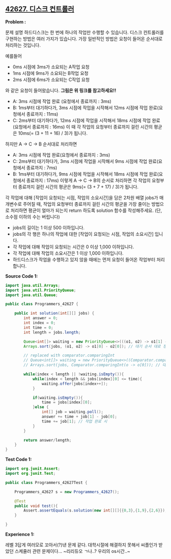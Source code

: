 
## [42627. 디스크 컨트롤러](https://programmers.co.kr/learn/courses/30/lessons/42627)

**Problem :**

문제 설명
하드디스크는 한 번에 하나의 작업만 수행할 수 있습니다. 디스크 컨트롤러를 구현하는 방법은 여러 가지가 있습니다. 가장 일반적인 방법은 요청이 들어온 순서대로 처리하는 것입니다.

예를들어

- 0ms 시점에 3ms가 소요되는 A작업 요청
- 1ms 시점에 9ms가 소요되는 B작업 요청
- 2ms 시점에 6ms가 소요되는 C작업 요청

와 같은 요청이 들어왔습니다. **그림은 위 링크를 참고하세요!!**

- A: 3ms 시점에 작업 완료 (요청에서 종료까지 : 3ms)
- B: 1ms부터 대기하다가, 3ms 시점에 작업을 시작해서 12ms 시점에 작업 완료(요청에서 종료까지 : 11ms)
- C: 2ms부터 대기하다가, 12ms 시점에 작업을 시작해서 18ms 시점에 작업 완료(요청에서 종료까지 : 16ms)
이 때 각 작업의 요청부터 종료까지 걸린 시간의 평균은 10ms(= (3 + 11 + 16) / 3)가 됩니다.

하지만 A → C → B 순서대로 처리하면

- A: 3ms 시점에 작업 완료(요청에서 종료까지 : 3ms)
- C: 2ms부터 대기하다가, 3ms 시점에 작업을 시작해서 9ms 시점에 작업 완료(요청에서 종료까지 : 7ms)
- B: 1ms부터 대기하다가, 9ms 시점에 작업을 시작해서 18ms 시점에 작업 완료(요청에서 종료까지 : 17ms)
이렇게 A → C → B의 순서로 처리하면 각 작업의 요청부터 종료까지 걸린 시간의 평균은 9ms(= (3 + 7 + 17) / 3)가 됩니다.

각 작업에 대해 [작업이 요청되는 시점, 작업의 소요시간]을 담은 2차원 배열 jobs가 매개변수로 주어질 때, 작업의 요청부터 종료까지 걸린 시간의 평균을 가장 줄이는 방법으로 처리하면 평균이 얼마가 되는지 return 하도록 solution 함수를 작성해주세요. (단, 소수점 이하의 수는 버립니다)

- jobs의 길이는 1 이상 500 이하입니다.
- jobs의 각 행은 하나의 작업에 대한 [작업이 요청되는 시점, 작업의 소요시간] 입니다.
- 각 작업에 대해 작업이 요청되는 시간은 0 이상 1,000 이하입니다.
- 각 작업에 대해 작업의 소요시간은 1 이상 1,000 이하입니다.
- 하드디스크가 작업을 수행하고 있지 않을 때에는 먼저 요청이 들어온 작업부터 처리합니다.

**Source Code 1:**

```java
import java.util.Arrays;
import java.util.PriorityQueue;
import java.util.Queue;

public class Programmers_42627 {

    public int solution(int[][] jobs) {
        int answer = 0;
        int index = 0;
        int time = 0;
        int length = jobs.length;

        Queue<int[]> waiting = new PriorityQueue<>(((o1, o2) -> o1[1] - o2[1]));
        Arrays.sort(jobs, (o1, o2) -> o1[0] - o2[0]); // 대기 순서 대로 정렬

        // replaced with comparator.comparingInt
        // Queue<int[]> waiting = new PriorityQueue<>((Comparator.comparingInt(o -> o[1])));
        // Arrays.sort(jobs, Comparator.comparingInt(o -> o[0])); // 대기 순서 대로 정렬

        while(index < length || !waiting.isEmpty()){
            while(index < length && jobs[index][0] <= time){
                waiting.offer(jobs[index++]);
            }

            if(waiting.isEmpty()){
                time = jobs[index][0];
            }else {
                int[] job = waiting.poll();
                answer += time + job[1] - job[0];
                time += job[1]; // 작업 완료 시
            }
        }

        return answer/length;
    }
}
```

**Test Code 1:**
```java
import org.junit.Assert;
import org.junit.Test;

public class Programmers_42627Test {

    Programmers_42627 s = new Programmers_42627();

    @Test
    public void test(){
        Assert.assertEquals(s.solution(new int[][]{{0,3},{1,9},{2,6}}),9);
    }

}
```

**Experience 1:**

레벨 3답게 여러모로 꼬아서(?)낸 문제 같다. 대학시절에 해결하지 못해서 씨플인가 받았던 스케쥴러 관련 문제이다... ~리리듀오 ㄱ나..? 우리의 os시간..~